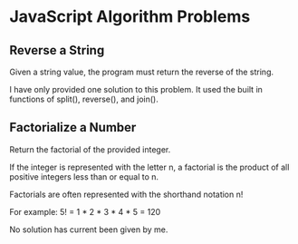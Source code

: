 # JavaScript Algorithm Problems

## Reverse a String 
Given a string value, the program must return the reverse of the string. 

I have only provided one solution to this problem. It used the built in functions of split(), reverse(), and join(). 

## Factorialize a Number
Return the factorial of the provided integer.

If the integer is represented with the letter n, a factorial is the product of all positive integers less than or equal to n.

Factorials are often represented with the shorthand notation n!

For example: 5! = 1 * 2 * 3 * 4 * 5 = 120

No solution has current been given by me. 

